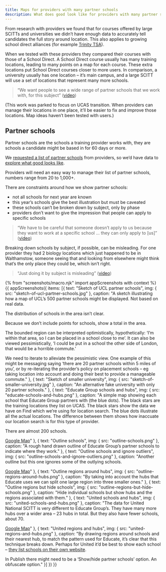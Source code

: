 ```yaml
---
title: Maps for providers with many partner schools
description: What does good look like for providers with many partner schools?
---
```

From research with providers we found that for courses offered by large SCITTs and universities we didn’t have enough data to accurately tell candidates the full story around location. This also applies to growing school direct alliances (for example [Trinity TSA](https://find-postgraduate-teacher-training.education.gov.uk/course/1YF/2QL9)).

When we tested with these providers they compared their courses with those of a School Direct. A School Direct course usually has many training locations, leading to many points on a map for each course. These extra locations put School Direct courses closer to more users. In comparison, a university usually has one location – it’s main campus, and a large SCITT will use a set of locations that represent many more schools.

> “We want people to see a wide range of partner schools that we work with, for this subject” ([video](https://lookback.io/watch/j7XGfjfS8Bh4WrSzz?t=19m18s))

(This work was parked to focus on UCAS transition. When providers can manage their locations in one place, it’ll be easier to fix and improve those locations. Map ideas haven’t been tested with users.)

## Partner schools

Partner schools are the schools a training provider works with, they are schools a candidate might be based in for 60 days or more.

We [requested a list of partner schools](https://trello.com/c/HYCOt7Od/733-collect-a-couple-of-sets-of-school-locations-from-large-scitts-and-universities) from providers, so we’d have data to [explore what good looks like](https://trello.com/c/YqMogW7u/735-design-what-good-looks-like-for-uni-and-national-scitt-locations).

Providers will need an easy way to manage their list of partner schools, numbers range from 20 to 1,000+.

There are constraints around how we show partner schools:

* not all schools for next year are known
* this year’s schools give the best illustration but must be caveated
* these schools can’t be broken down by subject, only by phase
* providers don’t want to give the impression that people can apply to specific schools

> “We have to be careful that someone doesn’t apply to us because they want to work at a specific school … they can only apply to \[us\]” ([video](https://lookback.io/watch/j7XGfjfS8Bh4WrSzz?t=48m2.26s))

Breaking down schools by subject, if possible, can be misleading. For one provider they had 2 biology locations which just happened to be in Walthamstow, someone seeing that and looking from elsewhere might think that’s the only place they could be, which isn’t right.

> “Just doing it by subject is misleading” ([video](https://lookback.io/watch/j7XGfjfS8Bh4WrSzz?t=1h17m12.81s))

{% from "screenshots/macro.njk" import appScreenshots with context %}
{{ appScreenshots({
  items: [{
    text: "Sketch of UCL partner schools",
    img: { src: "sketch-of-ucl-partner-schools.jpg" },
    caption: "A sketch illustrating how a map of UCL’s 500 partner schools might be displayed. Not based on real data.

The distribution of schools in the area isn’t clear.

Because we don’t include points for schools, show a total in the area.

The bounded region can be interpreted optimistically, hypothetically: ‘I’m within that area, so I can be placed in a school close to me’. It can also be viewed pessimistically, ‘I could be put in a school the other side of London, that would be a horrible commute.’

We need to iterate to alleviate the pessimistic view. One example of this might be messaging saying ‘there are 20 partner schools within 5 miles of you’, or by re-iterating the provider’s policy on placement schools – eg taking location into account and doing their best to provide a manageable commute."
  }, {
    text: "Sketch of smaller university",
    img: { src: "sketch-of-smaller-university.jpg" },
    caption: "An alternative fake university with only 20 partner schools."
  }, {
    text: "Educate Group schools and hubs",
    img: { src: "educate-schools-and-hubs.png" },
    caption: "A simple map showing each school that Educate Group partners with (the blue dots). The black stars are the training locations they list on UCAS. The black stars show the data we have on Find which we’re using for location search. The blue dots illustrate all the actual locations. The difference between them shows how inaccuate our location search is for this type of provider.

There are almost 200 schools.

[Google Map](https://www.google.com/maps/d/u/1/edit?mid=1bkUM7X4NML3-fkRSVtRbBe-uo9c1Vaoe&ll=52.768288612172654%2C-1.9754494999999679&z=7)"
  }, {
    text: "Outline schools",
    img: { src: "outline-schools.png" },
    caption: "A rough hand drawn outline of Educate Group’s partner schools to indicate where they work."
  }, {
    text: "Outline schools and ignore outliers",
    img: { src: "outline-schools-and-ignore-outliers.png" },
    caption: "Another outline but this one ignores some of the outlying schools.

[Google Map](https://www.google.com/maps/d/u/1/edit?mid=1qGoXy_eDE6amZYWkF_JwgsBcB-XR4uxm&ll=53.63114770019044%2C-1.3202538000000459&z=7)"
  }, {
    text: "Outline regions around hubs",
    img: { src: "outline-regions-around-hubs.png" },
    caption: "By taking into account the hubs that Educate uses we can split one large region into three smaller ones."
  }, {
    text: "Outline regions but hide schools",
    img: { src: "outline-regions-but-hide-schools.png" },
    caption: "Hide individual schools but show hubs and the regions associated with them."
  }, {
    text: "United schools and hubs",
    img: { src: "united-schools-and-hubs.png" },
    caption: "The data for United National SCITT is very different to Educate Group’s. They have many more hubs over a wider area – 23 hubs in total. But they also have fewer schools, about 70.

[Google Map](https://www.google.com/maps/d/u/1/edit?mid=1Mwtq1HM9bDMfgQ9UvlDNzc-9sUilhjFs&ll=52.66492574421534%2C-0.9992265000000771&z=7)"
  }, {
    text: "United regions and hubs",
    img: { src: "united-regions-and-hubs.png" },
    caption: "By drawing regions around schools and their nearest hub, to match the pattern used for Educate, it’s clear that this technique breaks down. Perhaps for United it’d be best to show each school – [they list schools on their own website](https://www.unitedteaching.org.uk/about-us/our-schools).

In Publish there might need to be a ‘Show/hide partner schools’ option. An obfuscate option."
  }]
}) }}

